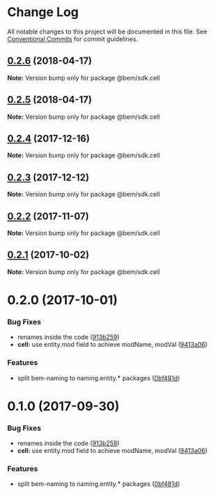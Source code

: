 # Change Log

All notable changes to this project will be documented in this file.
See [Conventional Commits](https://conventionalcommits.org) for commit guidelines.

<a name="0.2.6"></a>
## [0.2.6](https://github.com/bem/bem-sdk/compare/@bem/sdk.cell@0.2.5...@bem/sdk.cell@0.2.6) (2018-04-17)




**Note:** Version bump only for package @bem/sdk.cell

<a name="0.2.5"></a>
## [0.2.5](https://github.com/bem/bem-sdk/compare/@bem/sdk.cell@0.2.4...@bem/sdk.cell@0.2.5) (2018-04-17)




**Note:** Version bump only for package @bem/sdk.cell

<a name="0.2.4"></a>
## [0.2.4](https://github.com/bem/bem-sdk/compare/@bem/sdk.cell@0.2.3...@bem/sdk.cell@0.2.4) (2017-12-16)




**Note:** Version bump only for package @bem/sdk.cell

<a name="0.2.3"></a>
## [0.2.3](https://github.com/bem/bem-sdk/compare/@bem/sdk.cell@0.2.2...@bem/sdk.cell@0.2.3) (2017-12-12)




**Note:** Version bump only for package @bem/sdk.cell

<a name="0.2.2"></a>
## [0.2.2](https://github.com/bem/bem-sdk/compare/@bem/sdk.cell@0.2.0...@bem/sdk.cell@0.2.2) (2017-11-07)




**Note:** Version bump only for package @bem/sdk.cell

<a name="0.2.1"></a>
## [0.2.1](https://github.com/bem/bem-sdk/compare/@bem/sdk.cell@0.2.0...@bem/sdk.cell@0.2.1) (2017-10-02)




**Note:** Version bump only for package @bem/sdk.cell

<a name="0.2.0"></a>
# 0.2.0 (2017-10-01)


### Bug Fixes

* renames inside the code ([913b259](https://github.com/bem/bem-sdk/commit/913b259))
* **cell:** use entity.mod field to achieve modName, modVal ([9413a06](https://github.com/bem/bem-sdk/commit/9413a06))


### Features

* split bem-naming to naming.entity.* packages ([0bf481d](https://github.com/bem/bem-sdk/commit/0bf481d))




<a name="0.1.0"></a>
# 0.1.0 (2017-09-30)


### Bug Fixes

* renames inside the code ([913b259](https://github.com/bem/bem-sdk/commit/913b259))
* **cell:** use entity.mod field to achieve modName, modVal ([9413a06](https://github.com/bem/bem-sdk/commit/9413a06))


### Features

* split bem-naming to naming.entity.* packages ([0bf481d](https://github.com/bem/bem-sdk/commit/0bf481d))
